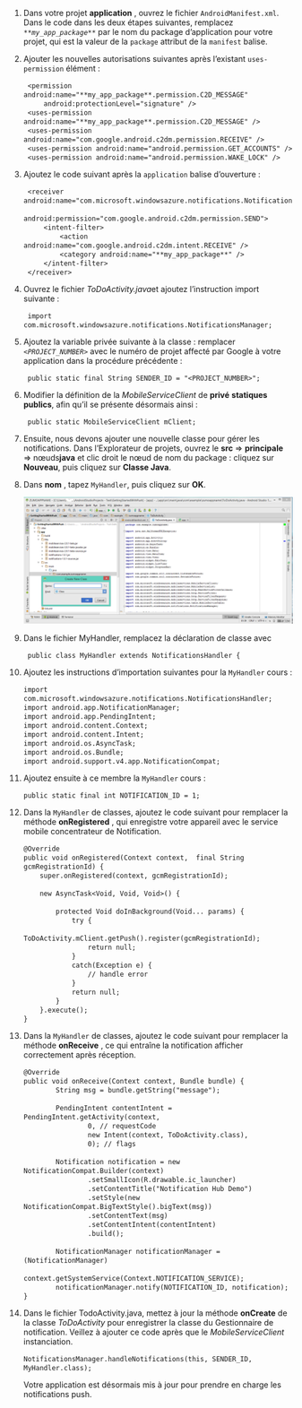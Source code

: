 1. Dans votre projet **application** , ouvrez le fichier `AndroidManifest.xml`. Dans le code dans les deux étapes suivantes, remplacez _`**my_app_package**`_ par le nom du package d’application pour votre projet, qui est la valeur de la `package` attribut de la `manifest` balise.

2. Ajouter les nouvelles autorisations suivantes après l’existant `uses-permission` élément :

        <permission android:name="**my_app_package**.permission.C2D_MESSAGE"
            android:protectionLevel="signature" />
        <uses-permission android:name="**my_app_package**.permission.C2D_MESSAGE" />
        <uses-permission android:name="com.google.android.c2dm.permission.RECEIVE" />
        <uses-permission android:name="android.permission.GET_ACCOUNTS" />
        <uses-permission android:name="android.permission.WAKE_LOCK" />

3. Ajoutez le code suivant après la `application` balise d’ouverture :

        <receiver android:name="com.microsoft.windowsazure.notifications.NotificationsBroadcastReceiver"
                                        android:permission="com.google.android.c2dm.permission.SEND">
            <intent-filter>
                <action android:name="com.google.android.c2dm.intent.RECEIVE" />
                <category android:name="**my_app_package**" />
            </intent-filter>
        </receiver>


4. Ouvrez le fichier *ToDoActivity.java*et ajoutez l’instruction import suivante :

        import com.microsoft.windowsazure.notifications.NotificationsManager;


5. Ajoutez la variable privée suivante à la classe : remplacer _`<PROJECT_NUMBER>`_ avec le numéro de projet affecté par Google à votre application dans la procédure précédente :

        public static final String SENDER_ID = "<PROJECT_NUMBER>";

6. Modifier la définition de la *MobileServiceClient* de **privé** **statiques publics**, afin qu’il se présente désormais ainsi :

        public static MobileServiceClient mClient;

7. Ensuite, nous devons ajouter une nouvelle classe pour gérer les notifications. Dans l’Explorateur de projets, ouvrez le **src** => **principale** => nœuds**java** et clic droit le nœud de nom du package : cliquez sur **Nouveau**, puis cliquez sur **Classe Java**.

8. Dans **nom** , tapez `MyHandler`, puis cliquez sur **OK**.


    ![](./media/app-service-mobile-android-configure-push/android-studio-create-class.png)


9. Dans le fichier MyHandler, remplacez la déclaration de classe avec

        public class MyHandler extends NotificationsHandler {


10. Ajoutez les instructions d’importation suivantes pour la `MyHandler` cours :

        import com.microsoft.windowsazure.notifications.NotificationsHandler;
        import android.app.NotificationManager;
        import android.app.PendingIntent;
        import android.content.Context;
        import android.content.Intent;
        import android.os.AsyncTask;
        import android.os.Bundle;
        import android.support.v4.app.NotificationCompat;


11. Ajoutez ensuite à ce membre la `MyHandler` cours :

        public static final int NOTIFICATION_ID = 1;


12. Dans la `MyHandler` de classes, ajoutez le code suivant pour remplacer la méthode **onRegistered** , qui enregistre votre appareil avec le service mobile concentrateur de Notification.

        @Override
        public void onRegistered(Context context,  final String gcmRegistrationId) {
            super.onRegistered(context, gcmRegistrationId);

            new AsyncTask<Void, Void, Void>() {

                protected Void doInBackground(Void... params) {
                    try {
                        ToDoActivity.mClient.getPush().register(gcmRegistrationId);
                        return null;
                    }
                    catch(Exception e) {
                        // handle error             
                    }
                    return null;            
                }
            }.execute();
        }


13. Dans la `MyHandler` de classes, ajoutez le code suivant pour remplacer la méthode **onReceive** , ce qui entraîne la notification afficher correctement après réception.

        @Override
        public void onReceive(Context context, Bundle bundle) {
                String msg = bundle.getString("message");

                PendingIntent contentIntent = PendingIntent.getActivity(context,
                        0, // requestCode
                        new Intent(context, ToDoActivity.class),
                        0); // flags

                Notification notification = new NotificationCompat.Builder(context)
                        .setSmallIcon(R.drawable.ic_launcher)
                        .setContentTitle("Notification Hub Demo")
                        .setStyle(new NotificationCompat.BigTextStyle().bigText(msg))
                        .setContentText(msg)
                        .setContentIntent(contentIntent)
                        .build();

                NotificationManager notificationManager = (NotificationManager)
                        context.getSystemService(Context.NOTIFICATION_SERVICE);
                notificationManager.notify(NOTIFICATION_ID, notification);
        }


14. Dans le fichier TodoActivity.java, mettez à jour la méthode **onCreate** de la classe *ToDoActivity* pour enregistrer la classe du Gestionnaire de notification. Veillez à ajouter ce code après que le *MobileServiceClient* instanciation.


        NotificationsManager.handleNotifications(this, SENDER_ID, MyHandler.class);

    Votre application est désormais mis à jour pour prendre en charge les notifications push.
